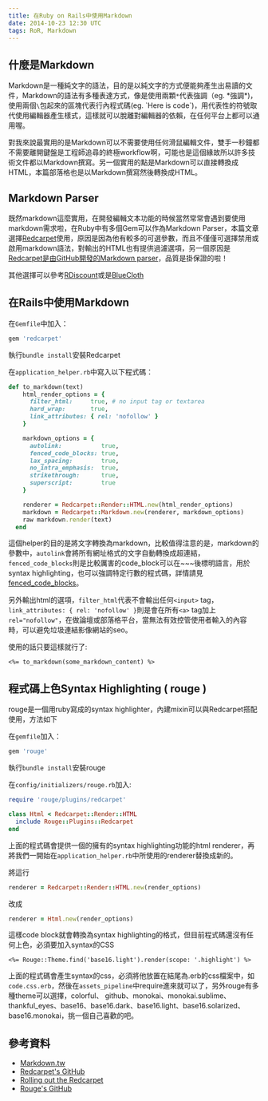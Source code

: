 ```yaml
---
title: 在Ruby on Rails中使用Markdown
date: 2014-10-23 12:30 UTC
tags: RoR, Markdown
---
```


## 什麼是Markdown
Markdown是一種純文字的語法，目的是以純文字的方式便能夠產生出易讀的文件，Markdown的語法有多種表達方式，像是使用兩顆`*`代表強調（eg. \*強調\*)，使用兩個`\`包起來的區塊代表行內程式碼(eg. \`Here is code\`)，用代表性的符號取代使用編輯器產生樣式，這樣就可以脫離對編輯器的依賴，在任何平台上都可以通用喔。

對我來說最實用的是Markdown可以不需要使用任何滑鼠編輯文件，雙手一秒鐘都不需要離開鍵盤是工程師追尋的終極workflow啊，可能也是這個緣故所以許多技術文件都以Markdown撰寫。另一個實用的點是Markdown可以直接轉換成HTML，本篇部落格也是以Markdown撰寫然後轉換成HTML。

## Markdown Parser
既然markdown這麼實用，在開發編輯文本功能的時候當然常常會遇到要使用markdown需求啦，在Ruby中有多個Gem可以作為Markdown Parser，本篇文章選擇[Redcarpet](https://github.com/vmg/redcarpet)使用，原因是因為他有較多的可選參數，而且不僅僅可選擇禁用或啟用markdown語法，對輸出的HTML也有提供過濾選項，另一個原因是[Redcarpet是由GitHub開發的Markdown parser][1]，品質是掛保證的啦！

其他選擇可以參考[RDiscount][2]或是[BlueCloth][3]

## 在Rails中使用Markdown
在`Gemfile`中加入：

~~~ruby
gem 'redcarpet'
~~~

執行`bundle install`安裝Redcarpet

在`application_helper.rb`中寫入以下程式碼：

~~~ruby
def to_markdown(text)
    html_render_options = {
      filter_html:     true, # no input tag or textarea
      hard_wrap:       true,
      link_attributes: { rel: 'nofollow' }
    }

    markdown_options = {
      autolink:           true,
      fenced_code_blocks: true,
      lax_spacing:        true,
      no_intra_emphasis:  true,
      strikethrough:      true,
      superscript:        true
    }

    renderer = Redcarpet::Render::HTML.new(html_render_options)
    markdown = Redcarpet::Markdown.new(renderer, markdown_options)
    raw markdown.render(text)
  end
~~~

這個helper的目的是將文字轉換為markdown，比較值得注意的是，markdown的參數中，`autolink`會將所有網址格式的文字自動轉換成超連結，`fenced_code_blocks`則是比較厲害的code_block可以在\~\~\~後標明語言，用於syntax highlighting，也可以強調特定行數的程式碼，詳情請見[fenced_code_blocks][4]。

另外輸出html的選項，`filter_html`代表不會輸出任何`<input>` tag，`link_attributes: { rel: 'nofollow' }`則是會在所有`<a>` tag加上`rel="nofollow"`，在做論壇或部落格平台，當無法有效控管使用者輸入的內容時，可以避免垃圾連結影像網站的seo。

使用的話只要這樣就行了:

~~~erb
<%= to_markdown(some_markdown_content) %>
~~~

## 程式碼上色Syntax Highlighting ( rouge )

rouge是一個用ruby寫成的syntax highlighter，內建mixin可以與Redcarpet搭配使用，方法如下

在`gemfile`加入：

~~~ruby
gem 'rouge'
~~~

執行`bundle install`安裝rouge

在`config/initializers/rouge.rb`加入:

~~~ruby
require 'rouge/plugins/redcarpet'

class Html < Redcarpet::Render::HTML
  include Rouge::Plugins::Redcarpet
end
~~~

上面的程式碼會提供一個的擁有的syntax highlighting功能的html renderer，再將我們一開始在`application_helper.rb`中所使用的renderer替換成新的。

將這行

~~~ruby
renderer = Redcarpet::Render::HTML.new(render_options)
~~~

改成

~~~ruby
renderer = Html.new(render_options)
~~~

這樣code block就會轉換為syntax highlighting的格式，但目前程式碼還沒有任何上色，必須要加入syntax的CSS

~~~erb
<%= Rouge::Theme.find('base16.light').render(scope: '.highlight') %>
~~~

上面的程式碼會產生syntax的css，必須將他放置在結尾為.erb的css檔案中，如`code.css.erb`，然後在`assets_pipeline`中require進來就可以了，另外rouge有多種theme可以選擇，colorful、 github、monokai、monokai.sublime、thankful_eyes、base16、base16.dark、base16.light、base16.solarized、base16.monokai，挑一個自己喜歡的吧。

## 參考資料

- [Markdown.tw](http://markdown.tw/)
- [Redcarpet's GitHub](https://github.com/vmg/redcarpet)
- [Rolling out the Redcarpet](https://github.com/blog/832-rolling-out-the-redcarpet)
- [Rouge's GitHub](https://github.com/jneen/rouge)

[1]: https://github.com/blog/832-rolling-out-the-redcarpet
[2]: https://github.com/davidfstr/rdiscount
[3]: https://github.com/ged/bluecloth
[4]: https://pythonhosted.org/Markdown/extensions/fenced_code_blocks.html